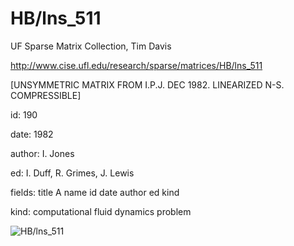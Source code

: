 # HB/lns_511

 UF Sparse Matrix Collection, Tim Davis

 http://www.cise.ufl.edu/research/sparse/matrices/HB/lns_511

 [UNSYMMETRIC MATRIX FROM I.P.J. DEC 1982. LINEARIZED N-S. COMPRESSIBLE]

 id: 190

 date: 1982

 author: I. Jones

 ed: I. Duff, R. Grimes, J. Lewis

 fields: title A name id date author ed kind

 kind: computational fluid dynamics problem

![HB/lns_511](http://www2.research.att.com/~yifanhu/GALLERY/GRAPHS/GIF_SMALL/HB@lns_511.gif)